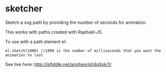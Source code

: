 sketcher
========

Sketch a svg path by providing the number of seconds for animation.

This works with paths created with Raphaël-JS

To use with a path element el:

    el.sketch(1000) //1000 is the number of milliseconds that you want the animation to last

See live here: http://jsfiddle.net/arpitworld/4pXxk/1/

